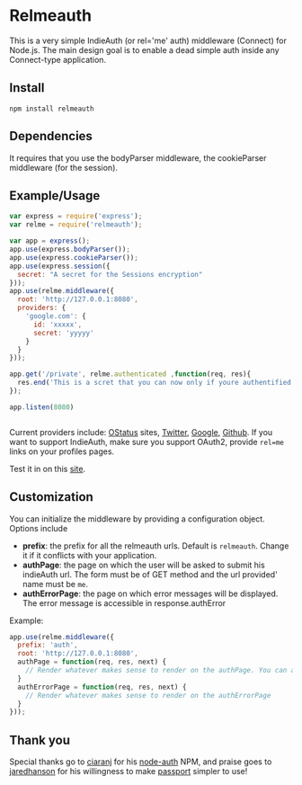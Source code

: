 Relmeauth
=========

This is a very simple IndieAuth (or rel='me' auth) middleware (Connect) for Node.js.
The main design goal is to enable a dead simple auth inside any Connect-type application.

Install
-------

`npm install relmeauth`

Dependencies
------------

It requires that you use the bodyParser middleware, the cookieParser middleware (for the session).


Example/Usage
-------------

```javascript
var express = require('express');
var relme = require('relmeauth');

var app = express();
app.use(express.bodyParser());
app.use(express.cookieParser());
app.use(express.session({
  secret: "A secret for the Sessions encryption"
}));
app.use(relme.middleware({
  root: 'http://127.0.0.1:8080',
  providers: {
    'google.com': {
      id: 'xxxxx',
      secret: 'yyyyy'
    }
  }
}));

app.get('/private', relme.authenticated ,function(req, res){
  res.end('This is a scret that you can now only if youre authentified.');
});

app.listen(8080)



```

Current providers include: [OStatus](http://status.net) sites, [Twitter](http://twitter.com), [Google](http://plus.google.com), [Github](http://github.com). If you want to support IndieAuth, make sure you support OAuth2, provide `rel=me` links on your profiles pages.

Test it in on this [site](http://hellorelmeauth.jit.su/private).

Customization
-------------

You can initialize the middleware by providing a configuration object. Options include
* __prefix__: the prefix for all the relmeauth urls. Default is `relmeauth`. Change it if it conflicts with your application.
* __authPage__: the page on which the user will be asked to submit his indieAuth url. The form must be of GET method and the
url provided' name must be `me`.
* __authErrorPage__: the page on which error messages will be displayed. The error message is accessible in response.authError

Example:

```javascript
app.use(relme.middleware({
  prefix: 'auth',
  root: 'http://127.0.0.1:8080',
  authPage = function(req, res, next) {
    // Render whatever makes sense to render on the authPage. You can also redirect... etc.
  }
  authErrorPage = function(req, res, next) {
    // Render whatever makes sense to render on the authErrorPage
  }
}));
```

Thank you
---------

Special thanks go to [ciaranj](https://github.com/ciaranj) for his [node-auth](https://github.com/ciaranj/node-oauth) NPM, and praise goes to [jaredhanson](http://twitter.com/jaredhanson) for his willingness to make [passport](https://github.com/jaredhanson/passport) simpler to use!
